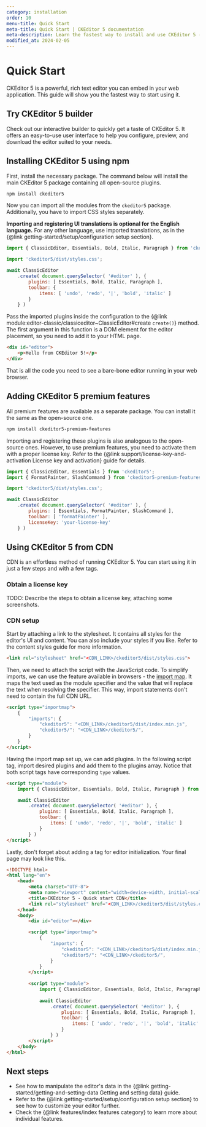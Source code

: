 ```yaml
---
category: installation
order: 10
menu-title: Quick Start
meta-title: Quick Start | CKEditor 5 documentation
meta-description: Learn the fastest way to install and use CKEditor 5 - the powerful, rich text WYSIWYG editor in your web application using npm or CDN.
modified_at: 2024-02-05
---
```


# Quick Start

CKEditor&nbsp;5 is a powerful, rich text editor you can embed in your web application. This guide will show you the fastest way to start using it.

## Try CKEditor&nbsp;5 builder

Check out our interactive builder to quickly get a taste of CKEditor&nbsp;5. It offers an easy-to-use user interface to help you configure, preview, and download the editor suited to your needs.

## Installing CKEditor&nbsp;5 using npm

First, install the necessary package. The command below will install the main CKEditor&nbsp;5 package containing all open-source plugins.

```bash
npm install ckeditor5
```

Now you can import all the modules from the `ckeditor5` package. Additionally, you have to import CSS styles separately.

**Importing and registering UI translations is optional for the English language.** For any other language, use imported translations, as in the {@link getting-started/setup/configuration setup section}.

```js
import { ClassicEditor, Essentials, Bold, Italic, Paragraph } from 'ckeditor5';

import 'ckeditor5/dist/styles.css';

await ClassicEditor
	.create( document.querySelector( '#editor' ), {
		plugins: [ Essentials, Bold, Italic, Paragraph ],
		toolbar: {
			items: [ 'undo', 'redo', '|', 'bold', 'italic' ]
		}
	} )
```

Pass the imported plugins inside the configuration to the {@link module:editor-classic/classiceditor~ClassicEditor#create `create()`} method. The first argument in this function is a DOM element for the editor placement, so you need to add it to your HTML page.

```html
<div id="editor">
	<p>Hello from CKEditor 5!</p>
</div>
```

That is all the code you need to see a bare-bone editor running in your web browser.

## Adding CKEditor&nbsp;5 premium features

All premium features are available as a separate package. You can install it the same as the open-source one.

```bash
npm install ckeditor5-premium-features
```

Importing and registering these plugins is also analogous to the open-source ones. However, to use premium features, you need to activate them with a proper license key. Refer to the {@link support/license-key-and-activation License key and activation} guide for details.

```js
import { ClassicEditor, Essentials } from 'ckeditor5';
import { FormatPainter, SlashCommand } from 'ckeditor5-premium-features';

import 'ckeditor5/dist/styles.css';

await ClassicEditor
	.create( document.querySelector( '#editor' ), {
		plugins: [ Essentials, FormatPainter, SlashCommand ],
		toolbar: [ 'formatPainter' ],
		licenseKey: 'your-license-key'
	} )
```

## Using CKEditor&nbsp;5 from CDN

CDN is an effortless method of running CKEditor 5. You can start using it in just a few steps and with a few tags.

### Obtain a license key

TODO: Describe the steps to obtain a license key, attaching some screenshots.

### CDN setup

Start by attaching a link to the stylesheet. It contains all styles for the editor's UI and content. You can also include your styles if you like. Refer to the content styles guide for more information.

```html
<link rel="stylesheet" href="<CDN_LINK>/ckeditor5/dist/styles.css">
```

Then, we need to attach the script with the JavaScript code. To simplify imports, we can use the feature available in browsers - the [import map](https://developer.mozilla.org/en-US/docs/Web/HTML/Element/script/type/importmap). It maps the text used as the module specifier and the value that will replace the text when resolving the specifier. This way, import statements don't need to contain the full CDN URL.

```html
<script type="importmap">
	{
		"imports": {
			"ckeditor5": "<CDN_LINK>/ckeditor5/dist/index.min.js",
			"ckeditor5/": "<CDN_LINK>/ckeditor5/",
		}
	}
</script>
```

Having the import map set up, we can add plugins. In the following script tag, import desired plugins and add them to the plugins array. Notice that both script tags have corresponding `type` values.

```html
<script type="module">
	import { ClassicEditor, Essentials, Bold, Italic, Paragraph } from 'ckeditor5';

	await ClassicEditor
		.create( document.querySelector( '#editor' ), {
			plugins: [ Essentials, Bold, Italic, Paragraph ],
			toolbar: {
				items: [ 'undo', 'redo', '|', 'bold', 'italic' ]
			}
		} )
</script>
```

Lastly, don't forget about adding a tag for editor initialization. Your final page may look like this.

```html
<!DOCTYPE html>
<html lang="en">
	<head>
		<meta charset="UTF-8">
		<meta name="viewport" content="width=device-width, initial-scale=1.0" />
		<title>CKEditor 5 - Quick start CDN</title>
		<link rel="stylesheet" href="<CDN_LINK>/ckeditor5/dist/styles.css" />
	</head>
	<body>
		<div id="editor"></div>

		<script type="importmap">
			{
				"imports": {
					"ckeditor5": "<CDN_LINK>/ckeditor5/dist/index.min.js",
					"ckeditor5/": "<CDN_LINK>/ckeditor5/",
				}
			}
		</script>
		
		<script type="module">
			import { ClassicEditor, Essentials, Bold, Italic, Paragraph } from 'ckeditor5';
		
			await ClassicEditor
				.create( document.querySelector( '#editor' ), {
					plugins: [ Essentials, Bold, Italic, Paragraph ],
					toolbar: {
						items: [ 'undo', 'redo', '|', 'bold', 'italic' ]
					}
				} )
		</script>
	</body>
</html>
```

## Next steps

* See how to manipulate the editor's data in the {@link getting-started/getting-and-setting-data Getting and setting data} guide.
* Refer to the {@link getting-started/setup/configuration setup section} to see how to customize your editor further.
* Check the {@link features/index features category} to learn more about individual features.
